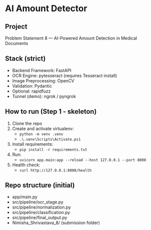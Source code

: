 # AI Amount Detector

## Project
Problem Statement 8 — AI-Powered Amount Detection in Medical Documents

## Stack (strict)
- Backend Framework: FastAPI
- OCR Engine: pytesseract (requires Tesseract install)
- Image Preprocessing: OpenCV
- Validation: Pydantic
- Optional: rapidfuzz
- Tunnel (demo): ngrok / pyngrok

## How to run (Step 1 - skeleton)
1. Clone the repo
2. Create and activate virtualenv:
   - `python -m venv .venv`
   - `.\.venv\Scripts\Activate.ps1`
3. Install requirements:
   - `pip install -r requirements.txt`
4. Run:
   - `uvicorn app.main:app --reload --host 127.0.0.1 --port 8000`
5. Health check:
   - `curl http://127.0.0.1:8000/health`

## Repo structure (initial)
- app/main.py
- src/pipeline/ocr_stage.py
- src/pipeline/normalization.py
- src/pipeline/classification.py
- src/pipeline/final_output.py
- Nimisha_Shrivastava_8/  (submission folder)
